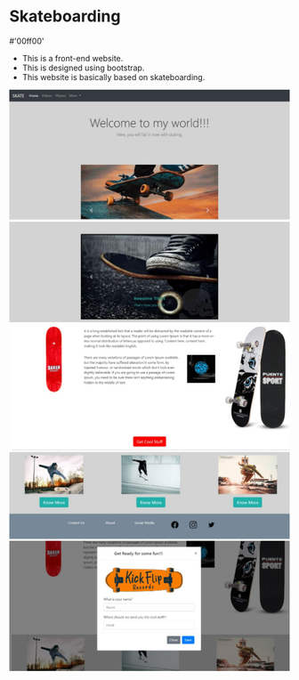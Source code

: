 # Skateboarding
#'00ff00' 
- This is a front-end website.
- This is designed using bootstrap.
- This website is basically based on skateboarding.

![Test Image 1](image/img-1.jpg)
![Test Image 1](image/img-2.jpg)
![Test Image 1](image/img-3.jpg)
![Test Image 1](image/img-4.jpg)
![Test Image 1](image/img-5.jpg)
